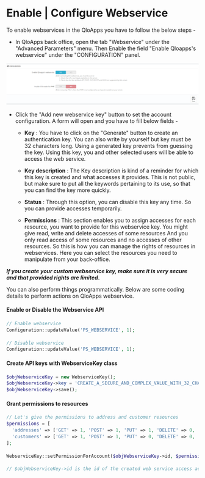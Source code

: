 # Enable | Configure Webservice

To enable webservices in the QloApps you have to follow the below steps -

- In QloApps back office, open the tab "Webservice" under the "Advanced Parameters" menu. Then Enable the field "Enable Qloapps's webservice" under the "CONFIGURATION" panel.

![enable_webservice](..//assets/images/api/enable_webservice.png)

- Click the "Add new webservice key" button to set the account configuration. A form will open and you have to fill below fields -

  - **Key** : You have to click on the "Generate" button to create an authentication key. You can also write by yourself but key must be 32 characters long. Using a generated key prevents from guessing the key. Using this key, you and other selected users will be able to access the web service.

  - **Key description** : The Key description is kind of a reminder for which this key is created and what accesses it provides. This is not public, but make sure to put all the keywords pertaining to its use, so that you can find the key more quickly.

  - **Status** : Through this option, you can disable this key any time. So you can provide accesses temporarily.

  - **Permissions** : This section enables you to assign accesses for each resource, you want to provide for this webservice key.
  You might give read, write and delete accesses of some resources And you only read access of some resources and no accesses of other resources. So this is how you can manage the rights of resources in webservices.
  Here you can select the resources you need to manipulate from your back-office.

**_If you create your custom webservice key, make sure it is very secure and that provided rights are limited_.**


You can also perform things programmatically. Below are some coding details to perform actions on QloApps webservice.

#### Enable or Disable the Webservice API

```php
// Enable webservice
Configuration::updateValue('PS_WEBSERVICE', 1);

// Disable webservice
Configuration::updateValue('PS_WEBSERVICE', 1);
```

#### Create API keys with WebserviceKey class

```php
$objWebserviceKey = new WebserviceKey();
$objWebserviceKey->key = 'CREATE_A_SECURE_AND_COMPLEX_VALUE_WITH_32_CHARACTERS';
$objWebserviceKey->save();
```

#### Grant permissions to resources

```php
// Let's give the permissions to address and customer resources
$permissions = [
  'addresses' => ['GET' => 1, 'POST' => 1, 'PUT' => 1, 'DELETE' => 0, 'HEAD' => 1],
  'customers' => ['GET' => 1, 'POST' => 1, 'PUT' => 0, 'DELETE' => 0, 'HEAD' => 1],
];

WebserviceKey::setPermissionForAccount($objWebserviceKey->id, $permissions);

// $objWebserviceKey->id is the id of the created web service access account
```